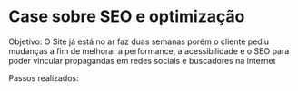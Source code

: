 Case sobre SEO e optimização
======
Objetivo:
O Site já está no ar faz duas semanas porém o cliente pediu mudanças a fim de melhorar a performance, a acessibilidade e o SEO para poder vincular propagandas em redes sociais e buscadores na internet

Passos realizados:


